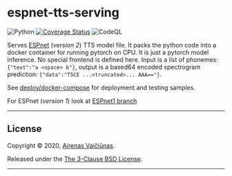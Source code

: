 # espnet-tts-serving

![Python](https://github.com/airenas/espnet-tts-serving/workflows/Python/badge.svg) [![Coverage Status](https://coveralls.io/repos/github/airenas/espnet-tts-serving/badge.svg?branch=main)](https://coveralls.io/github/airenas/espnet-tts-serving?branch=main) ![CodeQL](https://github.com/airenas/espnet-tts-serving/workflows/CodeQL/badge.svg)

Serves [ESPnet](https://github.com/espnet/espnet) (*version 2*) TTS model file. It packs the python code into a docker container for running pytorch on CPU. It is just a pytorch model inference. No special frontend is defined here. Input is a list of phonemes: `{"text":"a <space> b"}`, output is a based64 encoded spectrogram prediction: `{"data":"T5CE ...<truncated>... AAA=="}`.

See [deploy/docker-compose](deploy/docker-compose) for deployment and testing samples.

For ESPnet (*version 1*) look at [ESPnet1 branch](https://github.com/airenas/espnet-tts-serving/tree/espnet1)

---

## License

Copyright © 2020, [Airenas Vaičiūnas](https://github.com/airenas).

Released under the [The 3-Clause BSD License](LICENSE).

---


